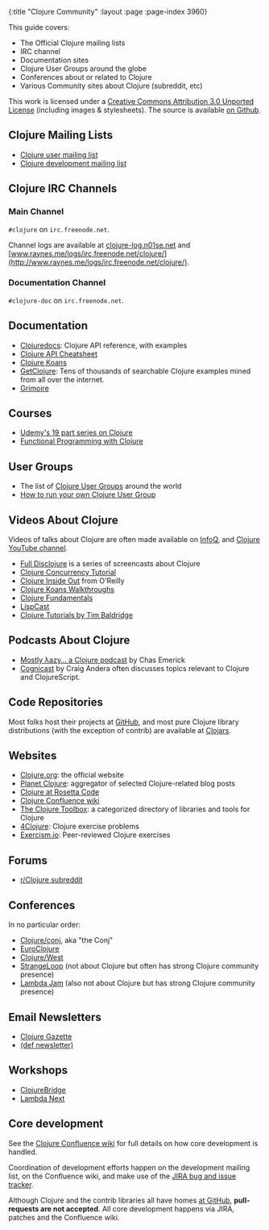 {:title "Clojure Community"
 :layout :page :page-index 3960}

This guide covers:

 * The Official Clojure mailing lists
 * IRC channel
 * Documentation sites
 * Clojure User Groups around the globe
 * Conferences about or related to Clojure
 * Various Community sites about Clojure (subreddit, etc)

This work is licensed under a <a rel="license" href="http://creativecommons.org/licenses/by/3.0/">Creative Commons Attribution 3.0 Unported License</a>
(including images & stylesheets). The source is available [on Github](https://github.com/clojure-doc/clojure-doc.github.io).


## Clojure Mailing Lists

  * [Clojure user mailing list](https://groups.google.com/forum/?fromgroups#!forum/clojure)
  * [Clojure development mailing list](https://groups.google.com/forum/?fromgroups#!forum/clojure-dev)


## Clojure IRC Channels

### Main Channel

`#clojure` on `irc.freenode.net`.

Channel logs are available at [clojure-log.n01se.net](http://clojure-log.n01se.net/) and [www.raynes.me/logs/irc.freenode.net/clojure/](http://www.raynes.me/logs/irc.freenode.net/clojure/).


### Documentation Channel

`#clojure-doc` on `irc.freenode.net`.


## Documentation

  * [Clojuredocs](http://clojuredocs.org/): Clojure API reference, with examples
  * [Clojure API Cheatsheet](http://jafingerhut.github.io/cheatsheet/clojuredocs/cheatsheet-tiptip-no-cdocs-summary.html)
  * [Clojure Koans](http://clojurekoans.com/)
  * [GetClojure](http://www.getclojure.org): Tens of thousands of searchable Clojure examples mined from all over the internet.
  * [Grimoire](http://grimoire.arrdem.com/)


## Courses

 * [Udemy's 19 part series on Clojure](http://www.udemy.com/clojure-code)
 * [Functional Programming with Clojure](http://mooc.cs.helsinki.fi/clojure)


## User Groups

 * The list of [Clojure User Groups](/articles/ecosystem/user_groups/) around the world
 * [How to run your own Clojure User Group](/articles/ecosystem/running_cljug/)


## Videos About Clojure

Videos of talks about Clojure are often made available on [InfoQ](http://www.infoq.com/clojure), and [Clojure YouTube channel](https://www.youtube.com/user/ClojureTV).

 * [Full Disclojure](http://vimeo.com/channels/fulldisclojure/videos) is a series of screencasts about Clojure
 * [Clojure Concurrency Tutorial](http://pluralsight.com/training/Courses/TableOfContents/clojure-concurrency-tutorial)
 * [Clojure Inside Out](http://shop.oreilly.com/product/0636920030409.do) from O'Reilly
 * [Clojure Koans Walkthroughs](http://www.youtube.com/playlist?list=PL1p6TgkbKXqyOwq6iSkce_EY5YWFHciHt)
 * [Clojure Fundamentals](http://pluralsight.com/training/courses/TableOfContents?courseName=clojure-fundamentals-part-one)
 * [LispCast](http://www.purelyfunctional.tv/)
 * [Clojure Tutorials by Tim Baldridge](https://tbaldridge.pivotshare.com/)


## Podcasts About Clojure

 * [Mostly λazy… a Clojure podcast](http://mostlylazy.com/) by Chas Emerick
 * [Cognicast](http://cognitect.com/podcast) by Craig Andera often discusses topics relevant to Clojure and ClojureScript.


## Code Repositories

Most folks host their projects at
[GitHub](https://github.com/languages/Clojure), and most pure Clojure
library distributions (with the exception of contrib) are available at
[Clojars](https://clojars.org/).


## Websites

  * [Clojure.org](http://clojure.org/): the official website
  * [Planet Clojure](http://planet.clojure.in/): aggregator of selected Clojure-related blog posts
  * [Clojure at Rosetta Code](http://rosettacode.org/wiki/Category:Clojure)
  * [Clojure Confluence wiki](http://dev.clojure.org/dashboard.action)
  * [The Clojure Toolbox](http://www.clojure-toolbox.com/): a categorized directory of libraries and tools for Clojure
  * [4Clojure](https://4clojure.oxal.org/): Clojure exercise problems
  * [Exercism.io](http://exercism.io/): Peer-reviewed Clojure exercises


## Forums

 * [r/Clojure subreddit](http://www.reddit.com/r/clojure)


## Conferences

In no particular order:

  * [Clojure/conj](http://clojure-conj.org/), aka "the Conj"
  * [EuroClojure](http://euroclojure.com/)
  * [Clojure/West](http://clojurewest.org/)
  * [StrangeLoop](https://thestrangeloop.com/) (not about Clojure but often has strong Clojure community presence)
  * [Lambda Jam](http://lambdajam.com/) (also not about Clojure but has strong Clojure community presence)


## Email Newsletters

  * [Clojure Gazette](http://www.clojuregazette.com/)
  * [(def newsletter)](http://defnewsletter.com/)


## Workshops

  * [ClojureBridge](http://www.clojurebridge.org/)
  * [Lambda Next](http://lambdanext.eu/)


## Core development

See the [Clojure Confluence wiki](http://dev.clojure.org/display/design/Home) for full details on
how core development is handled.

Coordination of development efforts happen on the development mailing list, on the Confluence wiki,
and make use of the [JIRA bug and issue tracker](http://dev.clojure.org/jira/browse/CLJ).

Although Clojure and the contrib libraries all have homes [at GitHub](https://github.com/clojure),
**pull-requests are not accepted**. All core development happens via JIRA, patches and the Confluence wiki.
